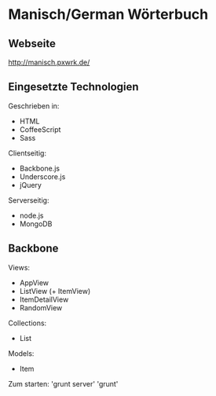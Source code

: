 # Manisch/German Wörterbuch

## Webseite

http://manisch.pxwrk.de/

## Eingesetzte Technologien

Geschrieben in:
- HTML
- CoffeeScript
- Sass

Clientseitig:
- Backbone.js
- Underscore.js
- jQuery

Serverseitig:
- node.js
- MongoDB

## Backbone

Views:
- AppView
- ListView (+ ItemView)
- ItemDetailView
- RandomView

Collections:
- List

Models:
- Item

Zum starten: 
'grunt server'
'grunt'
